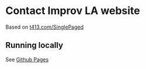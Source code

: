Contact Improv LA website
======================

Based on [t413.com/SinglePaged](http://t413.com/SinglePaged)

## Running locally
See [Github Pages](https://help.github.com/articles/using-jekyll-with-pages/)
